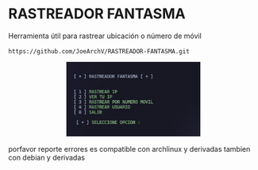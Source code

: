 # RASTREADOR FANTASMA
Herramienta útil para rastrear ubicación o número de móvil
```shell
https://github.com/JoeArchV/RASTREADOR-FANTASMA.git
```
<div align="center">
  <img height="150" src="https://raw.githubusercontent.com/JoeArchV/RASTREADOR-FANTASMA/6202b687af1d462f0a9f8df818ec6fc13a39d9e3/241206_08h43m38s_screenshot.png"  />
</div>



porfavor reporte errores es compatible con archlinux y derivadas tambien con debian y derivadas


